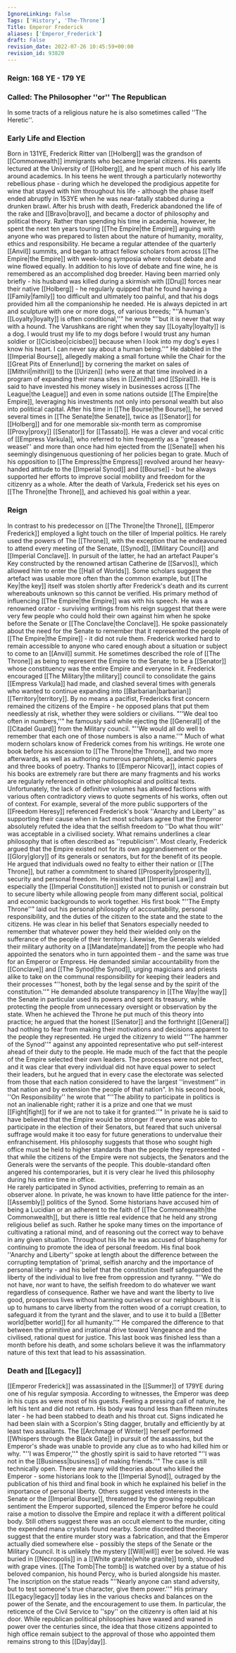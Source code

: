 ```yaml
---
IgnoreLinking: False
Tags: ['History', 'The-Throne']
Title: Emperor Frederick
aliases: ['Emperor_Frederick']
draft: False
revision_date: 2022-07-26 10:45:59+00:00
revision_id: 93820
---
```


### Reign: 168 YE - 179 YE
### Called: The Philosopher ''or'' The Republican
In some tracts of a religious nature he is also sometimes called ''The Heretic''.
### Early Life and Election
Born in 131YE, Frederick Ritter van [[Holberg]] was the grandson of [[Commonwealth]] immigrants who became Imperial citizens. His parents lectured at the University of [[Holberg]], and he spent much of his early life around academics. In his teens he went through a particularly noteworthy rebellious phase - during which he developed the prodigious appetite for wine that stayed with him throughout his life - although the phase itself ended abruptly in 153YE when he was near-fatally stabbed during a drunken brawl. After his brush with death, Frederick abandoned the life of the rake and [[Bravo|bravo]], and became a doctor of philosophy and political theory.
Rather than spending his time in academia, however, he spent the next ten years touring [[The Empire|the Empire]] arguing with anyone who was prepared to listen about the nature of humanity, morality, ethics and responsibility. He became a regular attendee of the quarterly [[Anvil]] summits, and began to attract fellow scholars from across [[The Empire|the Empire]] with week-long symposia where robust debate and wine flowed equally. In addition to his love of debate and fine wine, he is remembered as an accomplished dog breeder. Having been married only briefly - his husband was killed during a skirmish with [[Druj]] forces near their native [[Holberg]] - he regularly quipped that he found having a [[Family|family]] too difficult and ultimately too painful, and that his dogs provided him all the companionship he needed. He is always depicted in art and sculpture with one or more dogs, of various breeds; "''A human's [[Loyalty|loyalty]] is often conditional,''" he wrote "''but it is never that way with a hound. The Varushkans are right when they say [[Loyalty|loyalty]] is a dog. I would trust my life to my dogs before I would trust any human soldier or [[Cicisbeo|cicisbeo]] because when I look into my dog's eyes I know his heart. I can never say about a human being.''"
He dabbled in the [[Imperial Bourse]], allegedly making a small fortune while the Chair for the [[Great Pits of Ennerlund]] by cornering the market on sales of [[Mithril|mithril]] to the [[Urizen]] (who were at that time involved in a program of expanding their mana sites in [[Zenith]] and [[Spiral]]). He is said to have invested his money wisely in businesses across [[The League|the League]] and even in some nations outside [[The Empire|the Empire]], leveraging his investments not only into personal wealth but also into political capital.
After his time in [[The Bourse|the Bourse]], he served several times in [[The Senate|the Senate]], twice as [[Senator]] for [[Holberg]] and for one memorable six-month term as compromise [[Proxy|proxy]] [[Senator]] for [[Tassato]]. He was a clever and vocal critic of [[Empress Varkula]], who referred to him frequently as a ''greased weasel'' and more than once had him ejected from the [[Senate]] when his seemingly disingenuous questioning of her policies began to grate. Much of his opposition to [[The Empress|the Empress]] revolved around her heavy-handed attitude to the [[Imperial Synod]] and [[Bourse]] - but he always supported her efforts to improve social mobility and freedom for the citizenry as a whole.
After the death of Varkula, Frederick set his eyes on [[The Throne|the Throne]], and achieved his goal within a year.
### Reign
In contrast to his predecessor on [[The Throne|the Throne]], [[Emperor Frederick]] employed a light touch on the tiller of Imperial politics. He rarely used the powers of The [[Throne]], with the exception that he endeavoured to attend every meeting of the Senate, [[Synod]], [[Military Council]] and [[Imperial Conclave]]. In pursuit of the latter, he had an artefact Pauper's Key constructed by the renowned artisan Catherine de [[Sarvos]], which allowed him to enter the [[Hall of Worlds]]. Some scholars suggest the artefact was usable more often than the common example, but [[The Key|the key]] itself was stolen shortly after Frederick's death and its current whereabouts unknown so this cannot be verified.
His primary method of influencing [[The Empire|the Empire]] was with his speech. He was a renowned orator - surviving writings from his reign suggest that there were very few people who could hold their own against him when he spoke before the Senate or [[The Conclave|the Conclave]]. He spoke passionately about the need for the Senate to remember that it represented the people of [[The Empire|the Empire]] - it did not rule them. Frederick worked hard to remain accessible to anyone who cared enough about a situation or subject to come to an [[Anvil]] summit. He sometimes described the role of [[The Throne]] as being to represent the Empire to the Senate; to be a [[Senator]] whose constituency was the entire Empire and everyone in it.
Frederick encouraged [[The Military|the military]] council to consolidate the gains [[Empress Varkula]] had made, and clashed several times with generals who wanted to continue expanding into [[Barbarian|barbarian]] [[Territory|territory]]. By no means a pacifist, Fredericks first concern remained the citizens of the Empire - he opposed plans that put them needlessly at risk, whether they were soldiers or civilians. "''We deal too often in numbers,''" he famously said while ejecting the [[General]] of the [[Citadel Guard]] from the Military council. "''We would all do well to remember that each one of those numbers is also a name.''" 
Much of what modern scholars know of Frederick comes from his writings. He wrote one book before his ascension to [[The Throne|the Throne]], and two more afterwards, as well as authoring numerous pamphlets, academic papers and three books of poetry. Thanks to [[Emperor Nicovar]], intact copies of his books are extremely rare but there are many fragments and his works are regularly referenced in other philosophical and political texts. Unfortunately, the lack of definitive volumes has allowed factions with various often contradictory views to quote segments of his works, often out of context. For example, several of the more public supporters of the [[Freedom Heresy]] referenced Frederick's book ''Anarchy and Liberty'' as supporting their cause when in fact most scholars agree that the Emperor absolutely refuted the idea that the selfish freedom to ''Do what thou wilt'' was acceptable in a civilised society.
What remains underlines a clear philosophy that is often described as ''republicism''. Most clearly, Frederick argued that the Empire existed not for its own aggrandisement or the [[Glory|glory]]
of its generals or senators, but for the benefit of its people. He argued that individuals owed no fealty to either their nation or [[The Throne]], but rather a commitment to shared [[Prosperity|prosperity]], security and personal freedom. He insisted that [[Imperial Law]] and especially the [[Imperial Constitution]] existed not to punish or constrain but to secure liberty while allowing people from many different social, political and economic backgrounds to work together.
His first book "''The Empty Throne''" laid out his personal philosophy of accountability, personal responsibility, and the duties of the citizen to the state and the state to the citizens. He was clear in his belief that Senators especially needed to remember that whatever power they held their wielded only on the sufferance of the people of their territory. Likewise, the Generals wielded their military authority on a [[Mandate|mandate]] from the people who had appointed the senators who in turn appointed them - and the same was true for an Emperor or Empress. He demanded similar accountability from the [[Conclave]] and [[The Synod|the Synod]], urging magicians and priests alike to take on the communal responsibility for keeping their leaders and their processes "''honest, both by the legal sense and by the spirit of the constitution.''" 
He demanded absolute transparency in [[The Way|the way]] the Senate in particular used its powers and spent its treasury, while protecting the people from unnecessary oversight or observation by the state. When he achieved the Throne he put much of this theory into practice; he argued that the honest [[Senator]] and the forthright [[General]] had nothing to fear from making their motivations and decisions apparent to the people they represented. He urged the citizenry to wield "''The hammer of the Synod''" against any appointed representative who put self-interest ahead of their duty to the people.
He made much of the fact that the people of the Empire selected their own leaders. The processes were not perfect, and it was clear that every individual did not have equal power to select their leaders, but he argued that in every case the electorate was selected from those that each nation considered to have the largest ''investment'' in that nation and by extension the people of that nation". In his second book, ''On Responsibility'' he wrote that "''The ability to participate in politics is not an inalienable right; rather it is a prize and one that we must [[Fight|fight]] for if we are not to take it for granted.''" In private he is said to have believed that the Empire would be stronger if everyone was able to participate in the election of their Senators, but feared that such universal suffrage would make it too easy for future generations to undervalue their enfranchisement.
His philosophy suggests that those who sought high office must be held to higher standards than the people they represented - that while the citizens of the Empire were not subjects, the Senators and the Generals were the servants of the people. This double-standard often angered his contemporaries, but it is very clear he lived this philosophy during his entire time in office.  
He rarely participated in Synod activities, preferring to remain as an observer alone. In private, he was known to have little patience for the inter-[[Assembly]] politics of the Synod. Some historians have accused him of being a Lucidian or an adherent to the faith of [[The Commonwealth|the Commonwealth]], but there is little real evidence that he held any strong religious belief as such. Rather he spoke many times on the importance of cultivating a rational mind, and of reasoning out the correct way to behave in any given situation.
Throughout his life he was accused of blasphemy for continuing to promote the idea of personal freedom. His final book ''Anarchy and Liberty'' spoke at length about the difference between the corrupting temptation of 'primal, selfish anarchy and the importance of personal liberty - and his belief that the constitution itself safeguarded the liberty of the individual to live free from oppression and tyranny. "''We do not have, nor want to have, the selfish freedom to do whatever we want regardless of consequence. Rather we have and want the liberty to live good, prosperous lives without harming ourselves or our neighbours. It is up to humans to carve liberty from the rotten wood of a corrupt creation, to safeguard it from the tyrant and the slaver, and to use it to build a [[Better world|better world]] for all humanity.''" He compared the difference to that between the primitive and irrational drive toward Vengeance and the civilised, rational quest for justice.
This last book was finished less than a month before his death, and some scholars believe it was the inflammatory nature of this text that lead to his assassination.
### Death and [[Legacy]]
[[Emperor Frederick]] was assassinated in the [[Summer]] of 179YE during one of his regular symposia. According to witnesses, the Emperor was deep in his cups as were most of his guests. Feeling a pressing call of nature, he left his tent and did not return. His body was found less than fifteen minutes later - he had been stabbed to death and his throat cut. Signs indicated he had been slain with a Scorpion's Sting dagger, brutally and efficiently by at least two assailants. The [[Archmage of Winter]] herself performed [[Whispers through the Black Gate]] in pursuit of the assassins, but the Emperor's shade was unable to provide any clue as to who had killed him or why. "''I was Emperor,''" the ghostly spirit is said to have retorted "''I was not in the [[Business|business]] of making friends.''"
The case is still technically open. There are many wild theories about who killed the Emperor - some historians look to the [[Imperial Synod]], outraged by the publication of his third and final book in which he explained his belief in the importance of personal liberty. Others suggest vested interests in the Senate or the [[Imperial Bourse]], threatened by the growing republican sentiment the Emperor supported, silenced the Emperor before he could raise a motion to dissolve the Empire and replace it with a different political body. Still others suggest there was an occult element to the murder, citing the expended mana crystals found nearby. Some discredited theories suggest that the entire murder story was a fabrication, and that the Emperor actually died somewhere else - possibly the steps of the Senate or the Military Council. It is unlikely the mystery [[Will|will]] ever be solved.
He was buried in [[Necropolis]] in a [[White granite|white granite]] tomb, shrouded with grape vines. [[The Tomb|The tomb]] is watched over by a statue of his beloved companion, his hound Percy, who is buried alongside his master. The inscription on the statue reads "''Nearly anyone can stand adversity, but to test someone's true character, give them power.''"
His primary [[Legacy|legacy]] today lies in the various checks and balances on the power of the Senate, and the encouragement to use them. In particular, the reticence of the Civil Service to ''spy'' on the citizenry is often laid at his door. While republican political philosophies have waxed and waned in power over the centuries since, the idea that those citizens appointed to high office remain subject to the approval of those who appointed them remains strong to this [[Day|day]].